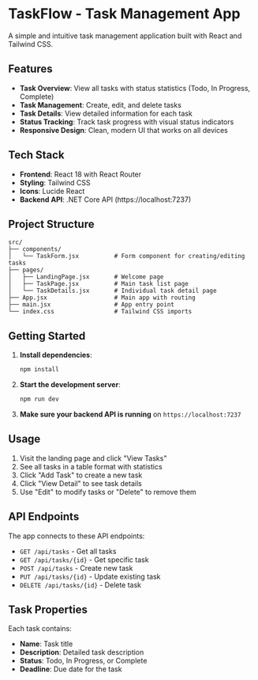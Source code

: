 # TaskFlow - Task Management App

A simple and intuitive task management application built with React and Tailwind CSS.

## Features

- **Task Overview**: View all tasks with status statistics (Todo, In Progress, Complete)
- **Task Management**: Create, edit, and delete tasks
- **Task Details**: View detailed information for each task
- **Status Tracking**: Track task progress with visual status indicators
- **Responsive Design**: Clean, modern UI that works on all devices

## Tech Stack

- **Frontend**: React 18 with React Router
- **Styling**: Tailwind CSS
- **Icons**: Lucide React
- **Backend API**: .NET Core API (https://localhost:7237)

## Project Structure

```
src/
├── components/
│   └── TaskForm.jsx          # Form component for creating/editing tasks
├── pages/
│   ├── LandingPage.jsx       # Welcome page
│   ├── TaskPage.jsx          # Main task list page
│   └── TaskDetails.jsx       # Individual task detail page
├── App.jsx                   # Main app with routing
├── main.jsx                  # App entry point
└── index.css                 # Tailwind CSS imports
```

## Getting Started

1. **Install dependencies**:
   ```bash
   npm install
   ```

2. **Start the development server**:
   ```bash
   npm run dev
   ```

3. **Make sure your backend API is running** on `https://localhost:7237`

## Usage

1. Visit the landing page and click "View Tasks"
2. See all tasks in a table format with statistics
3. Click "Add Task" to create a new task
4. Click "View Detail" to see task details
5. Use "Edit" to modify tasks or "Delete" to remove them

## API Endpoints

The app connects to these API endpoints:
- `GET /api/tasks` - Get all tasks
- `GET /api/tasks/{id}` - Get specific task
- `POST /api/tasks` - Create new task
- `PUT /api/tasks/{id}` - Update existing task
- `DELETE /api/tasks/{id}` - Delete task

## Task Properties

Each task contains:
- **Name**: Task title
- **Description**: Detailed task description
- **Status**: Todo, In Progress, or Complete
- **Deadline**: Due date for the task

